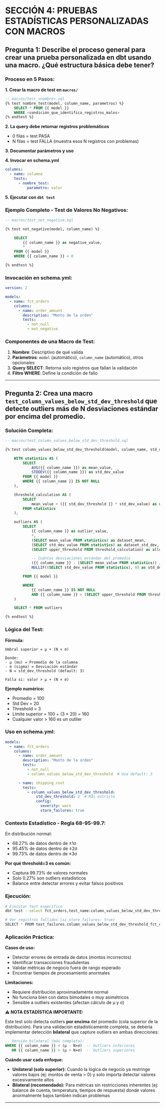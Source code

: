 # SECCIÓN 4: PRUEBAS ESTADÍSTICAS PERSONALIZADAS CON MACROS

## Pregunta 1: Describe el proceso general para crear una prueba personalizada en dbt usando una macro. ¿Qué estructura básica debe tener?

### Proceso en 5 Pasos:

**1. Crear la macro de test en `macros/`**
```sql
-- macros/test_<nombre>.sql
{% test nombre_test(model, column_name, parametros) %}
    SELECT * FROM {{ model }}
    WHERE <condición_que_identifica_registros_malos>
{% endtest %}
```

**2. La query debe retornar registros problemáticos**
- 0 filas = test PASA
- N filas = test FALLA (muestra esos N registros con problemas)

**3. Documentar parámetros y uso**

**4. Invocar en schema.yml**
```yaml
columns:
  - name: columna
    tests:
      - nombre_test:
          parametro: valor
```

**5. Ejecutar con `dbt test`**

### Ejemplo Completo - Test de Valores No Negativos:

```sql
-- macros/test_not_negative.sql

{% test not_negative(model, column_name) %}

    SELECT
        {{ column_name }} as negative_value,
        *
    FROM {{ model }}
    WHERE {{ column_name }} < 0

{% endtest %}
```

### Invocación en schema.yml:

```yaml
version: 2

models:
  - name: fct_orders
    columns:
      - name: order_amount
        description: "Monto de la orden"
        tests:
          - not_null
          - not_negative
```

### Componentes de una Macro de Test:

1. **Nombre**: Descriptivo de qué valida
2. **Parámetros**: `model` (automático), `column_name` (automático), otros opcionales
3. **Query SELECT**: Retorna solo registros que fallan la validación
4. **Filtro WHERE**: Define la condición de fallo

---

## Pregunta 2: Crea una macro `test_column_values_below_std_dev_threshold` que detecte outliers más de N desviaciones estándar por encima del promedio.

### Solución Completa:

```sql
-- macros/test_column_values_below_std_dev_threshold.sql

{% test column_values_below_std_dev_threshold(model, column_name, std_dev_threshold=3) %}

    WITH statistics AS (
        SELECT
            AVG({{ column_name }}) as mean_value,
            STDDEV({{ column_name }}) as std_dev_value
        FROM {{ model }}
        WHERE {{ column_name }} IS NOT NULL
    ),

    threshold_calculation AS (
        SELECT
            mean_value + ({{ std_dev_threshold }} * std_dev_value) as upper_threshold
        FROM statistics
    ),

    outliers AS (
        SELECT
            {{ column_name }} as outlier_value,
            *,
            (SELECT mean_value FROM statistics) as dataset_mean,
            (SELECT std_dev_value FROM statistics) as dataset_std_dev,
            (SELECT upper_threshold FROM threshold_calculation) as allowed_threshold,

            -- Cuántas desviaciones estándar del promedio
            ({{ column_name }} - (SELECT mean_value FROM statistics)) /
            NULLIF((SELECT std_dev_value FROM statistics), 0) as std_devs_from_mean

        FROM {{ model }}

        WHERE
            {{ column_name }} IS NOT NULL
            AND {{ column_name }} > (SELECT upper_threshold FROM threshold_calculation)
    )

    SELECT * FROM outliers

{% endtest %}
```

### Lógica del Test:

**Fórmula:**
```
Umbral superior = μ + (N × σ)

Donde:
- μ (mu) = Promedio de la columna
- σ (sigma) = Desviación estándar
- N = std_dev_threshold (default: 3)

Falla si: valor > μ + (N × σ)
```

**Ejemplo numérico:**
- Promedio = 100
- Std Dev = 20
- Threshold = 3
- Límite superior = 100 + (3 × 20) = 160
- Cualquier valor > 160 es un outlier

### Uso en schema.yml:

```yaml
models:
  - name: fct_orders
    columns:
      - name: order_amount
        description: "Monto de la orden"
        tests:
          - not_null
          - column_values_below_std_dev_threshold  # Usa default: 3

      - name: shipping_cost
        tests:
          - column_values_below_std_dev_threshold:
              std_dev_threshold: 2  # Más estricto
              config:
                severity: warn
                store_failures: true
```

### Contexto Estadístico - Regla 68-95-99.7:

En distribución normal:
- 68.27% de datos dentro de ±1σ
- 95.45% de datos dentro de ±2σ
- 99.73% de datos dentro de ±3σ

**Por qué threshold=3 es común:**
- Captura 99.73% de valores normales
- Solo 0.27% son outliers estadísticos
- Balance entre detectar errores y evitar falsos positivos

### Ejecución:

```bash
# Ejecutar test específico
dbt test --select fct_orders,test_name:column_values_below_std_dev_threshold

# Ver registros fallidos (si store_failures: true)
SELECT * FROM test_failures.column_values_below_std_dev_threshold_fct_orders_order_amount
```

### Aplicación Práctica:

**Casos de uso:**
- Detectar errores de entrada de datos (montos incorrectos)
- Identificar transacciones fraudulentas
- Validar métricas de negocio fuera de rango esperado
- Encontrar tiempos de procesamiento anormales

**Limitaciones:**
- Requiere distribución aproximadamente normal
- No funciona bien con datos bimodales o muy asimétricos
- Sensible a outliers existentes (afectan cálculo de μ y σ)

**⚠️ NOTA ESTADÍSTICA IMPORTANTE:**

Este test solo detecta outliers **por encima** del promedio (cola superior de la distribución). Para una validación estadísticamente completa, se debería implementar detección **bilateral** que capture outliers en ambas direcciones:

```sql
-- Versión bilateral (más completa):
WHERE {{ column_name }} < (μ - N×σ)  -- Outliers inferiores
   OR {{ column_name }} > (μ + N×σ)  -- Outliers superiores
```

**Cuándo usar cada enfoque:**
- **Unilateral (solo superior):** Cuando la lógica de negocio ya restringe valores bajos (ej: montos de venta > 0) y solo importa detectar valores excesivamente altos
- **Bilateral (recomendado):** Para métricas sin restricciones inherentes (ej: balance de cuenta, temperatura, tiempos de respuesta) donde valores anormalmente bajos también indican problemas

---
